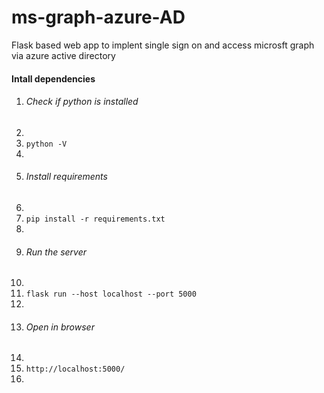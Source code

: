 # ms-graph-azure-AD
Flask based web app to implent single sign on and access microsft graph via azure active directory


<h4>Intall dependencies</h4>
<ol>
  <li><h6>Check if python is installed </h6><li>
  <li><code>python -V</code><li>
  <li><h6>Install requirements </h6><li>
  <li><code>pip install -r requirements.txt</code><li>
  <li><h6>Run the server  </h6><li>
  <li><code>flask run --host localhost --port 5000</code><li>
  <li><h6>Open in browser</h6><li>
  <li><code>http://localhost:5000/</code><li>
  
 </ol>
